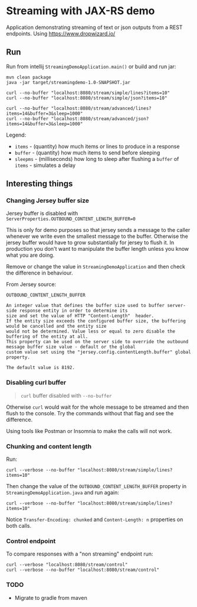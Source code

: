 # Streaming with JAX-RS demo

Application demonstrating streaming of text or json outputs from a REST endpoints.
Using https://www.dropwizard.io/

## Run

Run from intellij `StreamingDemoApplication.main()` or build and run jar:

    mvn clean package 
    java -jar target/streamingdemo-1.0-SNAPSHOT.jar

    curl --no-buffer "localhost:8080/stream/simple/lines?items=10" 
    curl --no-buffer "localhost:8080/stream/simple/json?items=10" 
    
    curl --no-buffer "localhost:8080/stream/advanced/lines?items=14&buffer=3&sleep=1000" 
    curl --no-buffer "localhost:8080/stream/advanced/json?items=14&buffer=3&sleep=1000" 
    
Legend:

* `items`   - (quantity)     how much items or lines to produce in a response
* `buffer`  - (quantity)     how much items to send before sleeping
* `sleepms` - (milliseconds) how long to sleep after flushing a `buffer` of `items` - simulates a delay
    
## Interesting things

### Changing Jersey buffer size

Jersey buffer is disabled with `ServerProperties.OUTBOUND_CONTENT_LENGTH_BUFFER=0`

This is only for demo purposes so that jersey sends a message to the caller whenever we write even the smallest
message to the buffer.
Otherwise the jersey buffer would have to grow substantially for jersey to flush it.
In production you don't want to manipulate the buffer length unless you know what you are doing.

Remove or change the value in `StreamingDemoApplication` and then check the difference in behaviour.

From Jersey source:

```
OUTBOUND_CONTENT_LENGTH_BUFFER

An integer value that defines the buffer size used to buffer server-side response entity in order to determine its 
size and set the value of HTTP "Content-Length"  header.
If the entity size exceeds the configured buffer size, the buffering would be cancelled and the entity size 
would not be determined. Value less or equal to zero disable the buffering of the entity at all.
This property can be used on the server side to override the outbound message buffer size value - default or the global 
custom value set using the "jersey.config.contentLength.buffer" global property.

The default value is 8192.
```
   
### Disabling curl buffer

> `curl` buffer disabled with `--no-buffer`

Otherwise `curl` would wait for the whole message to be streamed and then flush to the console.
Try the commands without that flag and see the difference.

Using tools like Postman or Insomnia to make the calls will not work.

### Chunking and content length

Run:

    curl --verbose --no-buffer "localhost:8080/stream/simple/lines?items=10" 
    
Then change the value of the `OUTBOUND_CONTENT_LENGTH_BUFFER` property in `StreamingDemoApplication.java` and run again:

    curl --verbose --no-buffer "localhost:8080/stream/simple/lines?items=10" 

Notice `Transfer-Encoding: chunked` and `Content-Length: n` properties on both calls.

### Control endpoint

To compare responses with a "non streaming" endpoint run:

    curl --verbose "localhost:8080/stream/control" 
    curl --verbose --no-buffer "localhost:8080/stream/control" 
    
### TODO
* Migrate to gradle from maven